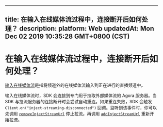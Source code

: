 
---
title: 在输入在线媒体流过程中，连接断开后如何处理？
description: 
platform: Web
updatedAt: Mon Dec 02 2019 10:35:28 GMT+0800 (CST)
---
# 在输入在线媒体流过程中，连接断开后如何处理？

[输入在线媒体流](https://docs.agora.io/cn/Interactive%20Broadcast/inject_stream_web?platform=Web)是指将频道外的在线媒体流输入到正在进行的直播频道中。

输入在线媒体流时，SDK 会连接到专门用于拉取外部媒体流的 Agora 服务器。当 SDK 与拉流服务器的连接断开时会尝试自动重连。如果重连失败，SDK 会触发 `Client.on("inject-streaming-disconnected")` 回调。监听到该事件时，你可以先调用 [`removeInjectStreamUrl`](https://docs.agora.io/cn/Interactive%20Broadcast/API%20Reference/web/interfaces/agorartc.client.html#removeinjectstreamurl) 停止拉流，再调用 [`addInjectStreamUrl`](https://docs.agora.io/cn/Interactive%20Broadcast/API%20Reference/web/interfaces/agorartc.client.html#addinjectstreamurl) 重新开始拉流。
